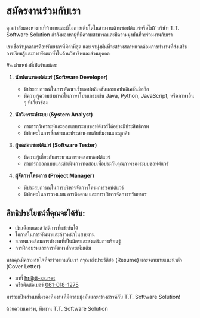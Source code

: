 # สมัครงานร่วมกับเรา

คุณกำลังมองหางานที่ท้าทายและมีโอกาสเติบโตในสายงานด้านซอฟต์แวร์หรือไม่? บริษัท T.T. Software Solution กำลังมองหาผู้ที่มีความสามารถและมีความมุ่งมั่นที่จะร่วมงานกับเรา

เราเชื่อว่าบุคลากรคือทรัพยากรที่มีค่าที่สุด และเรามุ่งมั่นที่จะสร้างสภาพแวดล้อมการทำงานที่ส่งเสริมการเรียนรู้และการพัฒนาทั้งในด้านวิชาชีพและส่วนบุคคล

#๒ ตำแหน่งที่เปิดรับสมัคร:
1. **นักพัฒนาซอฟต์แวร์ (Software Developer)**
   - มีประสบการณ์ในการพัฒนาเว็บแอปพลิเคชันและแอปพลิเคชันมือถือ
   - มีความรู้ความสามารถในภาษาโปรแกรมเช่น Java, Python, JavaScript, หรือภาษาอื่น ๆ ที่เกี่ยวข้อง

2. **นักวิเคราะห์ระบบ (System Analyst)**
   - สามารถวิเคราะห์และออกแบบระบบซอฟต์แวร์ได้อย่างมีประสิทธิภาพ
   - มีทักษะในการสื่อสารและประสานงานกับทีมงานและลูกค้า

3. **ผู้ทดสอบซอฟต์แวร์ (Software Tester)**
   - มีความรู้เกี่ยวกับกระบวนการทดสอบซอฟต์แวร์
   - สามารถออกแบบและดำเนินการทดสอบเพื่อประกันคุณภาพของระบบซอฟต์แวร์

4. **ผู้จัดการโครงการ (Project Manager)**
   - มีประสบการณ์ในการบริหารจัดการโครงการซอฟต์แวร์
   - มีทักษะในการวางแผน การติดตาม และการบริหารจัดการทรัพยากร

## สิทธิประโยชน์ที่คุณจะได้รับ:
- เงินเดือนและสวัสดิการที่แข่งขันได้
- โอกาสในการพัฒนาและก้าวหน้าในสายงาน
- สภาพแวดล้อมการทำงานที่เป็นมิตรและส่งเสริมการเรียนรู้
- การฝึกอบรมและการพัฒนาทักษะเพิ่มเติม

หากคุณมีความสนใจที่จะร่วมงานกับเรา กรุณาส่งประวัติย่อ (Resume) 
และจดหมายแนะนำตัว (Cover Letter) 

- มาที่ [hr@tt-ss.net](mailto:hr@tt-ss.net) 
- หรือติดต่อเบอร์ [061-018-1275](tel:061-018-1275)

มาร่วมเป็นส่วนหนึ่งของทีมงานที่มีความมุ่งมั่นและสร้างสรรค์กับ T.T. Software Solution!

ด้วยความเคารพ,
ทีมงาน T.T. Software Solution